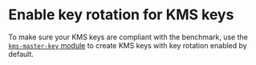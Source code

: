 # Enable key rotation for KMS keys

To make sure your KMS keys are compliant with the benchmark, use the
[`kms-master-key` module](https://github.com/gruntwork-io/terraform-aws-security/blob/master/modules/kms-master-key/README.md)
to create KMS keys with key rotation enabled by default.


<!-- ##DOCS-SOURCER-START
{"sourcePlugin":"Local File Copier","hash":"61d36e4a905478a070114a1cb7e9cd4e"}
##DOCS-SOURCER-END -->
